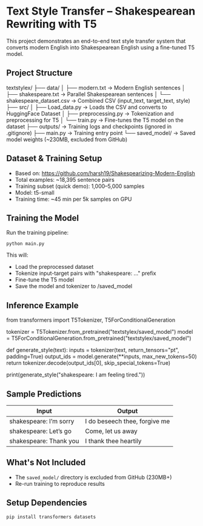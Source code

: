 # Text Style Transfer – Shakespearean Rewriting with T5

This project demonstrates an end-to-end text style transfer system that converts modern English into Shakespearean English using a fine-tuned T5 model.


## Project Structure


textstylex/
  ├── data/
  │   ├── modern.txt                  -> Modern English sentences
  │   ├── shakespeare.txt            -> Parallel Shakespearean sentences
  │   └── shakespeare_dataset.csv    -> Combined CSV (input_text, target_text, style)
  ├── src/
  │   ├── Load_data.py               -> Loads the CSV and converts to HuggingFace Dataset
  │   ├── preprocessing.py           -> Tokenization and preprocessing for T5
  │   └── train.py                   -> Fine-tunes the T5 model on the dataset
  ├── outputs/                       -> Training logs and checkpoints (ignored in .gitignore)
  ├── main.py                        -> Training entry point
  └── saved_model/                   -> Saved model weights (~230MB, excluded from GitHub)


## Dataset & Training Setup


- Based on: https://github.com/harsh19/Shakespearizing-Modern-English
- Total examples: ~18,395 sentence pairs
- Training subset (quick demo): 1,000–5,000 samples
- Model: t5-small
- Training time: ~45 min per 5k samples on GPU


## Training the Model


Run the training pipeline:

    python main.py

This will:
- Load the preprocessed dataset
- Tokenize input-target pairs with "shakespeare: ..." prefix
- Fine-tune the T5 model
- Save the model and tokenizer to /saved_model


## Inference Example


from transformers import T5Tokenizer, T5ForConditionalGeneration

tokenizer = T5Tokenizer.from_pretrained("textstylex/saved_model")
model = T5ForConditionalGeneration.from_pretrained("textstylex/saved_model")

def generate_style(text):
    inputs = tokenizer(text, return_tensors="pt", padding=True)
    output_ids = model.generate(**inputs, max_new_tokens=50)
    return tokenizer.decode(output_ids[0], skip_special_tokens=True)

print(generate_style("shakespeare: I am feeling tired."))


## Sample Predictions


| Input                                   | Output                              |
|----------------------------------------|-------------------------------------|
| shakespeare: I’m sorry                 | I do beseech thee, forgive me       |
| shakespeare: Let’s go                  | Come, let us away                   |
| shakespeare: Thank you                 | I thank thee heartily               |


## What's Not Included


- The `saved_model/` directory is excluded from GitHub (230MB+)
- Re-run training to reproduce results


## Setup Dependencies


    pip install transformers datasets


